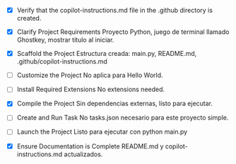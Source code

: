 <!-- Use this file to provide workspace-specific custom instructions to Copilot. For more details, visit https://code.visualstudio.com/docs/copilot/copilot-customization#_use-a-githubcopilotinstructionsmd-file -->
- [x] Verify that the copilot-instructions.md file in the .github directory is created.

- [x] Clarify Project Requirements
	Proyecto Python, juego de terminal llamado Ghostkey, mostrar título al iniciar.

- [x] Scaffold the Project
	Estructura creada: main.py, README.md, .github/copilot-instructions.md

- [ ] Customize the Project
	No aplica para Hello World.

- [ ] Install Required Extensions
	No extensions needed.

- [x] Compile the Project
	Sin dependencias externas, listo para ejecutar.

- [ ] Create and Run Task
	No tasks.json necesario para este proyecto simple.

- [ ] Launch the Project
	Listo para ejecutar con python main.py

- [x] Ensure Documentation is Complete
	README.md y copilot-instructions.md actualizados.

